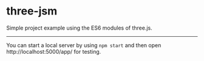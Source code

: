 # three-jsm
Simple project example using the ES6 modules of three.js.

---

You can start a local server by using `npm start` and then open http://localhost:5000/app/ for testing.
